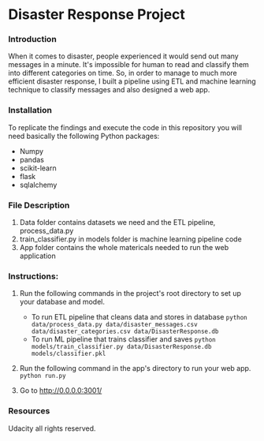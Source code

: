 # Disaster Response Project

### Introduction
When it comes to disaster, people experienced it would send out many messages in a minute. It's impossible for human to read and classify them into different categories on time. So, in order to manage to much more efficient disaster response, I built a pipeline using ETL and machine learning technique to classify messages and also designed a web app.

### Installation
To replicate the findings and execute the code in this repository you will need basically the following Python packages:
- Numpy
- pandas
- scikit-learn
- flask
- sqlalchemy

### File Description
1. Data folder contains datasets we need and the ETL pipeline, process_data.py
2. train_classifier.py in models folder is machine learning pipeline code
3. App folder contains the whole matericals needed to run the web application

### Instructions:
1. Run the following commands in the project's root directory to set up your database and model.

    - To run ETL pipeline that cleans data and stores in database
        `python data/process_data.py data/disaster_messages.csv data/disaster_categories.csv data/DisasterResponse.db`
    - To run ML pipeline that trains classifier and saves
        `python models/train_classifier.py data/DisasterResponse.db models/classifier.pkl`

2. Run the following command in the app's directory to run your web app.
    `python run.py`

3. Go to http://0.0.0.0:3001/


### Resources
Udacity all rights reserved.
